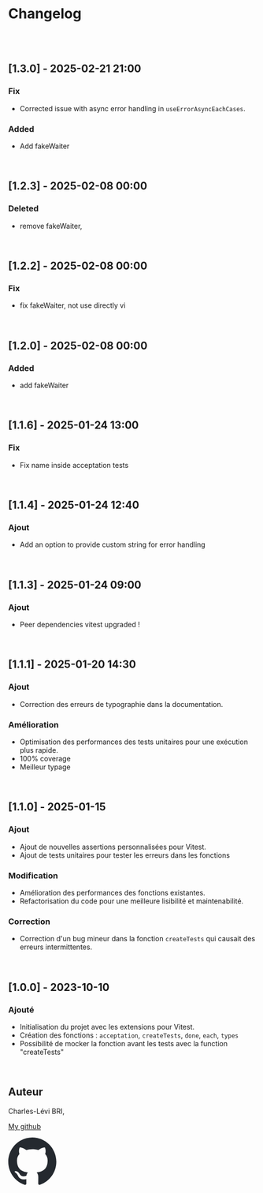 # Changelog

<br/>
<br/>

## [1.3.0] - 2025-02-21 21:00

### Fix

- Corrected issue with async error handling in `useErrorAsyncEachCases`.

### Added

- Add fakeWaiter

<br/>

## [1.2.3] - 2025-02-08 00:00

### Deleted

- remove fakeWaiter,

<br>

## [1.2.2] - 2025-02-08 00:00

### Fix

- fix fakeWaiter, not use directly vi

<br/>

## [1.2.0] - 2025-02-08 00:00

### Added

- add fakeWaiter

<br/>

## [1.1.6] - 2025-01-24 13:00

### Fix

- Fix name inside acceptation tests

<br/>

## [1.1.4] - 2025-01-24 12:40

### Ajout

- Add an option to provide custom string for error handling

<br/>

## [1.1.3] - 2025-01-24 09:00

### Ajout

- Peer dependencies vitest upgraded !

<br/>

## [1.1.1] - 2025-01-20 14:30

### Ajout

- Correction des erreurs de typographie dans la documentation.

### Amélioration

- Optimisation des performances des tests unitaires pour une exécution plus
  rapide.
- 100% coverage
- Meilleur typage

<br/>

## [1.1.0] - 2025-01-15

### Ajout

- Ajout de nouvelles assertions personnalisées pour Vitest.
- Ajout de tests unitaires pour tester les erreurs dans les fonctions

### Modification

- Amélioration des performances des fonctions existantes.
- Refactorisation du code pour une meilleure lisibilité et maintenabilité.

### Correction

- Correction d'un bug mineur dans la fonction `createTests` qui causait des
  erreurs intermittentes.

<br/>

## [1.0.0] - 2023-10-10

### Ajouté

- Initialisation du projet avec les extensions pour Vitest.
- Création des fonctions : `acceptation`, `createTests`, `done`, `each`,
  `types`
- Possibilité de mocker la fonction avant les tests avec la function
  "createTests"

<br/>

## Auteur

Charles-Lévi BRI,

[My github](https://github.com/chlbri?tab=repositories)

[<svg width="98" height="96" xmlns="http://www.w3.org/2000/svg"><path fill-rule="evenodd" clip-rule="evenodd" d="M48.854 0C21.839 0 0 22 0 49.217c0 21.756 13.993 40.172 33.405 46.69 2.427.49 3.316-1.059 3.316-2.362 0-1.141-.08-5.052-.08-9.127-13.59 2.934-16.42-5.867-16.42-5.867-2.184-5.704-5.42-7.17-5.42-7.17-4.448-3.015.324-3.015.324-3.015 4.934.326 7.523 5.052 7.523 5.052 4.367 7.496 11.404 5.378 14.235 4.074.404-3.178 1.699-5.378 3.074-6.6-10.839-1.141-22.243-5.378-22.243-24.283 0-5.378 1.94-9.778 5.014-13.2-.485-1.222-2.184-6.275.486-13.038 0 0 4.125-1.304 13.426 5.052a46.97 46.97 0 0 1 12.214-1.63c4.125 0 8.33.571 12.213 1.63 9.302-6.356 13.427-5.052 13.427-5.052 2.67 6.763.97 11.816.485 13.038 3.155 3.422 5.015 7.822 5.015 13.2 0 18.905-11.404 23.06-22.324 24.283 1.78 1.548 3.316 4.481 3.316 9.126 0 6.6-.08 11.897-.08 13.526 0 1.304.89 2.853 3.316 2.364 19.412-6.52 33.405-24.935 33.405-46.691C97.707 22 75.788 0 48.854 0z" fill="#24292f"/></svg>](https://github.com/chlbri?tab=repositories)
